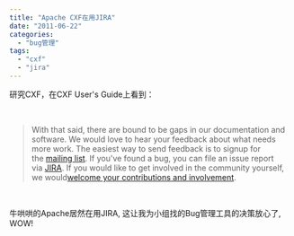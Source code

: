 ```yaml
---
title: "Apache CXF在用JIRA"
date: "2011-06-22"
categories: 
  - "bug管理"
tags: 
  - "cxf"
  - "jira"
---
```


研究CXF，在CXF User's Guide上看到：

 

> With that said, there are bound to be gaps in our documentation and software. We would love to hear your feedback about what needs more work. The easiest way to send feedback is to signup for the [mailing list](http://cxf.apache.org/mailing-lists.html). If you've found a bug, you can file an issue report via [JIRA](http://issues.apache.org/jira/browse/CXF). If you would like to get involved in the community yourself, we would[welcome your contributions and involvement](http://cxf.apache.org/getting-involved.html).

 

牛哄哄的Apache居然在用JIRA, 这让我为小组找的Bug管理工具的决策放心了, WOW!
